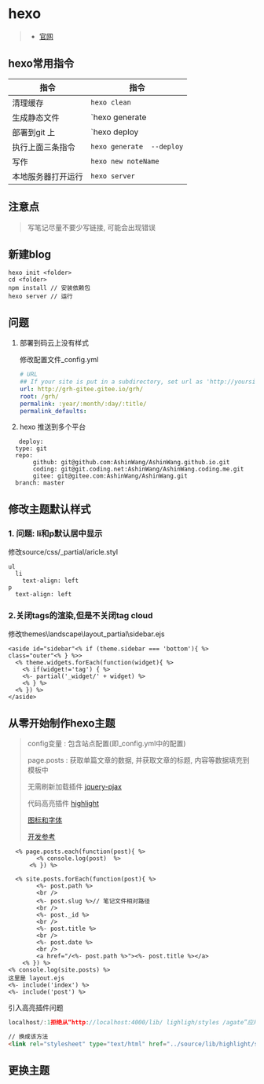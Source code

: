 # **hexo**

> - [官网](https://hexo.io/zh-cn/docs/)

## hexo常用指令

| 指令               | 指令                      |
| ------------------ | ------------------------- |
| 清理缓存           | `hexo clean`              |
| 生成静态文件       | `hexo generate | hexo g`  |
| 部署到git 上       | `hexo deploy  |  hexo d`  |
| 执行上面三条指令   | `hexo generate  --deploy` |
| 写作               | `hexo new noteName`       |
| 本地服务器打开运行 | `hexo server`             |

## 注意点

> 写笔记尽量不要少写链接, 可能会出现错误

## 新建blog

```basic
hexo init <folder>
cd <folder>
npm install // 安装依赖包
hexo server // 运行
```

## 问题

1. 部署到码云上没有样式

   修改配置文件_config.yml

   ```yml
   # URL
   ## If your site is put in a subdirectory, set url as 'http://yoursite.com/child' and root as '/child/'
   url: http://grh-gitee.gitee.io/grh/
   root: /grh/
   permalink: :year/:month/:day/:title/
   permalink_defaults:
   ```

2. hexo 推送到多个平台

```shell
   deploy:
  type: git
  repo: 
       github: git@github.com:AshinWang/AshinWang.github.io.git
       coding: git@git.coding.net:AshinWang/AshinWang.coding.me.git
       gitee: git@gitee.com:AshinWang/AshinWang.git
  branch: master
```

## 修改主题默认样式

### 1. 问题: li和p默认居中显示

修改source/css/_partial/aricle.styl

```stylus
ul
  li
    text-align: left
p
  text-align: left
```

### 2.关闭tags的渲染,但是不关闭tag cloud

修改themes\landscape\layout\_partial\sidebar.ejs

```ejs
<aside id="sidebar"<% if (theme.sidebar === 'bottom'){ %> class="outer"<% } %>>
  <% theme.widgets.forEach(function(widget){ %>
    <% if(widget!='tag') { %>
    <%- partial('_widget/' + widget) %>
    <% } %>
  <% }) %>
</aside>
```

## 从零开始制作hexo主题

> config变量 : 包含站点配置(即_config.yml中的配置)
>
> page.posts : 获取单篇文章的数据, 并获取文章的标题, 内容等数据填充到模板中
>
> 无需刷新加载插件 [jquery-pjax]([http://bsify.admui.com/jquery-pjax/?id=%e6%94%b9%e5%8f%98%e6%b5%8f%e8%a7%88%e5%99%a8url](http://bsify.admui.com/jquery-pjax/?id=改变浏览器url))
>
> 代码高亮插件 [highlight](https://highlightjs.org/download/)
>
> [图标和字体](https://highlightjs.org/download/)
>
> [开发参考](https://www.cnblogs.com/yyhh/p/11058985.html)

```ejs
  <% page.posts.each(function(post){ %>
        <% console.log(post)  %>
      <% }) %>
```

```
  <% site.posts.forEach(function(post){ %>
        <%- post.path %>
        <br />
        <%- post.slug %>// 笔记文件相对路径
        <br />
        <%- post._id %>
        <br />
        <%- post.title %>
        <br />
        <%- post.date %>
        <br />
        <a href="/<%- post.path %>"><%- post.title %></a>
    <% }) %>
<% console.log(site.posts) %>
这里是 layout.ejs
<%- include('index') %>
<%- include('post') %>
```

引入高亮插件问题

```js
localhost/:1拒绝从“http://localhost:4000/lib/ lighligh/styles /agate”应用样式。因为它的MIME类型('text/html')不是一个受支持的样式表MIME类型，并且启用了严格的MIME检查。
```

```html
// 换成该方法
<link rel="stylesheet" type="text/html" href="../source/lib/highlight/styles/dark.css">
```

## 更换主题
